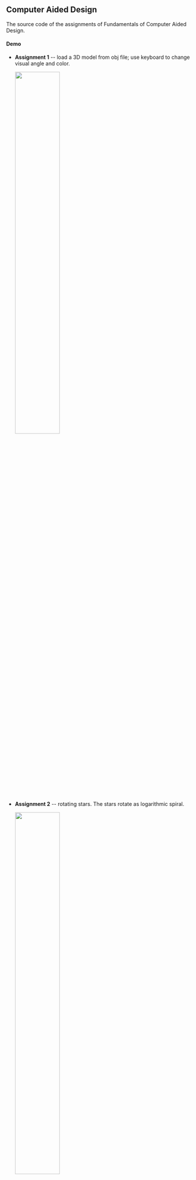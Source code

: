 ## Computer Aided Design

The source code of the assignments of Fundamentals of Computer Aided Design.

#### Demo

* **Assignment 1** -- load a 3D model from obj file; use keyboard to change visual angle and color.

  <img src="http://www.qianl.in/2019/01/10/physicsEngine/a1.gif" width="50%" height="50%">

* **Assignment 2** -- rotating stars. The stars rotate as logarithmic spiral.

  <img src="http://www.qianl.in/2019/01/10/physicsEngine/a2.gif" width="50%" height="50%">

* **Assignment 3** -- snow falling. The snowflakes have different sizes and their number increases gradually.

  <img src="http://www.qianl.in/2019/01/10/physicsEngine/a3.gif" width="50%" height="50%">

* **Assignment 4** -- solar system.

  <img src="http://www.qianl.in/2019/01/10/physicsEngine/a4.gif" width="50%" height="50%">

* **Assignment 5** -- Bezier surface.

  <img src="http://www.qianl.in/2019/01/10/physicsEngine/a5.gif" width="50%" height="50%">

* **Assignment 7** -- illumination effect. Add lights to the model in assignment 1.

  <img src="http://www.qianl.in/2019/01/10/physicsEngine/a7.gif" width="50%" height="50%">

* Assignment 6 is a design work, so there's no code :-D.
* **Final Project** -- [Physics Engine](https://github.com/qzlinqian/Computer-Aided-Design/tree/master/PhysicsEngine).

#### Environment
* MacOS Mojave + XCode 10
* The other dependencies are listed in each sub-dirs.

#### Note
* The *include* directory contains the public header of all the *test\** and *assignment\** directories.
* In the *test\** directories, all of the source code was given by the TA except the *CMakeList.txt*, which is written by me to compile them on my local machine for further use. The given code was also changed a little to fit my local environment.
* In the *assignment\** directories are the assignments. The readme files were written in Chinese (to hand in) and translating is a tiring work... so there is only implementation detail in Chinese.
* The *PhysicsEngine* directory is the final project and the detailed illustration is in the **readme.md** file in it. There is also a Chinese version *readme-ch.md*.

#### Compile
I didn't group all the programs with one compile file. They should be compiled separately.
* The *test\** and *assignment\** programs should be compiled with the *include* directory and other dependencies mentioned in the readme file in the sub-dir. Just use **cmake** to compile.
* The *PhysicsEngine* was built on the given framework. Compile it with **make**.


